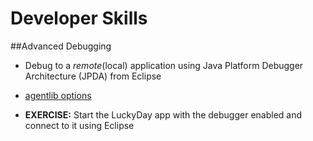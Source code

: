 # Developer Skills

##Advanced Debugging
* Debug to a _remote_(local) application using Java Platform Debugger Architecture (JPDA) from Eclipse
 * [agentlib options](http://docs.oracle.com/javase/6/docs/technotes/guides/jpda/conninv.html)

* __EXERCISE:__ Start the LuckyDay app with the debugger enabled and connect to it using Eclipse

